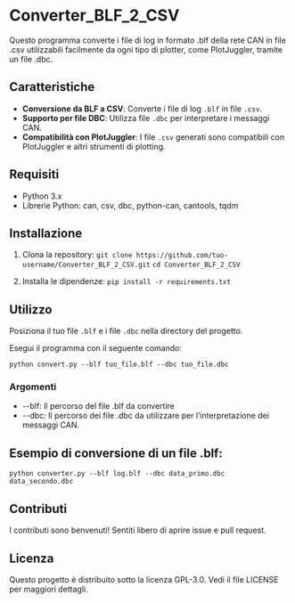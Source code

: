 # Converter_BLF_2_CSV
Questo programma converte i file di log in formato .blf della rete CAN in file .csv utilizzabili facilmente da ogni tipo di plotter, come PlotJuggler, tramite un file .dbc.

## Caratteristiche
- **Conversione da BLF a CSV**: Converte i file di log `.blf` in file `.csv`.
- **Supporto per file DBC**: Utilizza file `.dbc` per interpretare i messaggi CAN.
- **Compatibilità con PlotJuggler**: I file `.csv` generati sono compatibili con PlotJuggler e altri strumenti di plotting.

## Requisiti
- Python 3.x
- Librerie Python: can, csv, dbc, python-can, cantools, tqdm

## Installazione
1. Clona la repository:
    `git clone https://github.com/tuo-username/Converter_BLF_2_CSV.git`
    `cd Converter_BLF_2_CSV`

2. Installa le dipendenze:
    `pip install -r requirements.txt`

## Utilizzo
Posiziona il tuo file `.blf` e i file `.dbc` nella directory del progetto.

Esegui il programma con il seguente comando:

`python convert.py --blf tuo_file.blf --dbc tuo_file.dbc`

### Argomenti
- --blf: Il percorso del file .blf da convertire
- --dbc: Il percorso dei file .dbc da utilizzare per l’interpretazione dei messaggi CAN.

## Esempio di conversione di un file .blf:
`python converter.py --blf log.blf --dbc data_primo.dbc data_secondo.dbc`

## Contributi
I contributi sono benvenuti! Sentiti libero di aprire issue e pull request.

## Licenza
Questo progetto è distribuito sotto la licenza GPL-3.0. Vedi il file LICENSE per maggiori dettagli.
